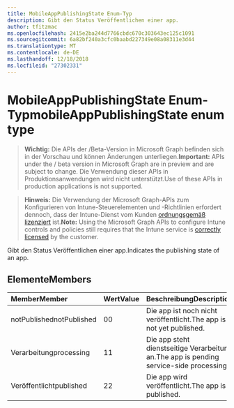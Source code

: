 ```yaml
---
title: MobileAppPublishingState Enum-Typ
description: Gibt den Status Veröffentlichen einer app.
author: tfitzmac
ms.openlocfilehash: 2415e2ba244d7766cbdc670c303643ec125c1091
ms.sourcegitcommit: 6a82bf240a3cfc0baabd227349e08a08311e3d44
ms.translationtype: MT
ms.contentlocale: de-DE
ms.lasthandoff: 12/18/2018
ms.locfileid: "27302331"
---
```

# <a name="mobileapppublishingstate-enum-type"></a><span data-ttu-id="8d8d3-103">MobileAppPublishingState Enum-Typ</span><span class="sxs-lookup"><span data-stu-id="8d8d3-103">mobileAppPublishingState enum type</span></span>

> <span data-ttu-id="8d8d3-104">**Wichtig:** Die APIs der /Beta-Version in Microsoft Graph befinden sich in der Vorschau und können Änderungen unterliegen.</span><span class="sxs-lookup"><span data-stu-id="8d8d3-104">**Important:** APIs under the / beta version in Microsoft Graph are in preview and are subject to change.</span></span> <span data-ttu-id="8d8d3-105">Die Verwendung dieser APIs in Produktionsanwendungen wird nicht unterstützt.</span><span class="sxs-lookup"><span data-stu-id="8d8d3-105">Use of these APIs in production applications is not supported.</span></span>

> <span data-ttu-id="8d8d3-106">**Hinweis:** Die Verwendung der Microsoft Graph-APIs zum Konfigurieren von Intune-Steuerelementen und -Richtlinien erfordert dennoch, dass der Intune-Dienst vom Kunden [ordnungsgemäß lizenziert](https://go.microsoft.com/fwlink/?linkid=839381) ist.</span><span class="sxs-lookup"><span data-stu-id="8d8d3-106">**Note:** Using the Microsoft Graph APIs to configure Intune controls and policies still requires that the Intune service is [correctly licensed](https://go.microsoft.com/fwlink/?linkid=839381) by the customer.</span></span>

<span data-ttu-id="8d8d3-107">Gibt den Status Veröffentlichen einer app.</span><span class="sxs-lookup"><span data-stu-id="8d8d3-107">Indicates the publishing state of an app.</span></span>
## <a name="members"></a><span data-ttu-id="8d8d3-108">Elemente</span><span class="sxs-lookup"><span data-stu-id="8d8d3-108">Members</span></span>
|<span data-ttu-id="8d8d3-109">Member</span><span class="sxs-lookup"><span data-stu-id="8d8d3-109">Member</span></span>|<span data-ttu-id="8d8d3-110">Wert</span><span class="sxs-lookup"><span data-stu-id="8d8d3-110">Value</span></span>|<span data-ttu-id="8d8d3-111">Beschreibung</span><span class="sxs-lookup"><span data-stu-id="8d8d3-111">Description</span></span>|
|:---|:---|:---|
|<span data-ttu-id="8d8d3-112">notPublished</span><span class="sxs-lookup"><span data-stu-id="8d8d3-112">notPublished</span></span>|<span data-ttu-id="8d8d3-113">0</span><span class="sxs-lookup"><span data-stu-id="8d8d3-113">0</span></span>|<span data-ttu-id="8d8d3-114">Die app ist noch nicht veröffentlicht.</span><span class="sxs-lookup"><span data-stu-id="8d8d3-114">The app is not yet published.</span></span>|
|<span data-ttu-id="8d8d3-115">Verarbeitung</span><span class="sxs-lookup"><span data-stu-id="8d8d3-115">processing</span></span>|<span data-ttu-id="8d8d3-116">1</span><span class="sxs-lookup"><span data-stu-id="8d8d3-116">1</span></span>|<span data-ttu-id="8d8d3-117">Die app steht dienstseitige Verarbeitung an.</span><span class="sxs-lookup"><span data-stu-id="8d8d3-117">The app is pending service-side processing.</span></span>|
|<span data-ttu-id="8d8d3-118">Veröffentlicht</span><span class="sxs-lookup"><span data-stu-id="8d8d3-118">published</span></span>|<span data-ttu-id="8d8d3-119">2</span><span class="sxs-lookup"><span data-stu-id="8d8d3-119">2</span></span>|<span data-ttu-id="8d8d3-120">Die app wird veröffentlicht.</span><span class="sxs-lookup"><span data-stu-id="8d8d3-120">The app is published.</span></span>|





